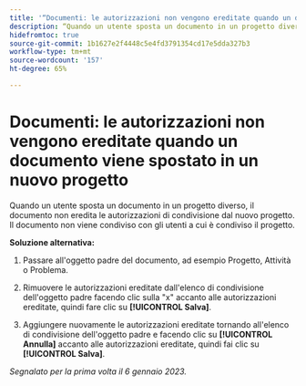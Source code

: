 ```yaml
---
title: '“Documenti: le autorizzazioni non vengono ereditate quando un documento viene spostato in un nuovo progetto”'
description: “Quando un utente sposta un documento in un progetto diverso, il documento non eredita le autorizzazioni di condivisione dal nuovo progetto. Il documento non viene condiviso con gli utenti a cui è condiviso il progetto. ”
hidefromtoc: true
source-git-commit: 1b1627e2f4448c5e4fd3791354cd17e5dda327b3
workflow-type: tm+mt
source-wordcount: '157'
ht-degree: 65%

---
```



# Documenti: le autorizzazioni non vengono ereditate quando un documento viene spostato in un nuovo progetto

<!-- This Known Issue is on the TOC for both Workfront and Workfront Proof-->

Quando un utente sposta un documento in un progetto diverso, il documento non eredita le autorizzazioni di condivisione dal nuovo progetto. Il documento non viene condiviso con gli utenti a cui è condiviso il progetto.

**Soluzione alternativa:**

1. Passare all&#39;oggetto padre del documento, ad esempio Progetto, Attività o Problema.

1. Rimuovere le autorizzazioni ereditate dall&#39;elenco di condivisione dell&#39;oggetto padre facendo clic sulla &quot;x&quot; accanto alle autorizzazioni ereditate, quindi fare clic su **[!UICONTROL Salva]**.

1. Aggiungere nuovamente le autorizzazioni ereditate tornando all&#39;elenco di condivisione dell&#39;oggetto padre e facendo clic su **[!UICONTROL Annulla]** accanto alle autorizzazioni ereditate, quindi fai clic su **[!UICONTROL Salva]**.

_Segnalato per la prima volta il 6 gennaio 2023._

